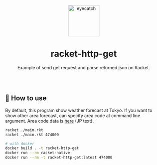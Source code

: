 <div align="center">

<img src="https://emoji2svg.deno.dev/api/🦊" alt="eyecatch" height="100">

# racket-http-get

Example of send get request and parse returned json on Racket.

<br>
<br>


</div>

<div align="center">

</div>

## 🚀 How to use

By default, this program show weather forecast at Tokyo.
If you want to show other area forecast, can specify area code at command line argument.
Area code data is [here](https://zenn.dev/inoue2002/articles/2e07da8d0ca9ca) (JP text). 

```sh
racket ./main.rkt
racket ./main.rkt 474000

# with docker
docker build . -t racket-http-get
docker run --rm racket-native
docker run --rm -t racket-http-get:latest 474000
```
